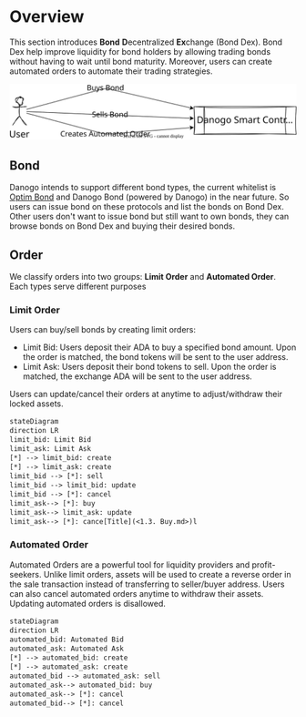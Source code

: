 # Overview

This section introduces **Bond** **D**ecentralized **Ex**change (Bond Dex). Bond Dex help improve liquidity for bond holders by allowing trading bonds without having to wait until bond maturity. Moreover, users can create automated orders to automate their trading strategies.

![bond-dex-overview](./1.0.%20Overview.drawio.svg)

## Bond

Danogo intends to support different bond types, the current whitelist is [Optim Bond](https://www.optim.finance/) and Danogo Bond (powered by Danogo) in the near future. So users can issue bond on these protocols and list the bonds on Bond Dex. Other users don't want to issue bond but still want to own bonds, they can browse bonds on Bond Dex and buying their desired bonds.

## Order

We classify orders into two groups: **Limit Order** and **Automated Order**. Each types serve different purposes

### Limit Order

Users can buy/sell bonds by creating limit orders:

- Limit Bid: Users deposit their ADA to buy a specified bond amount. Upon the order is matched, the bond tokens will be sent to the user address.
- Limit Ask: Users deposit their bond tokens to sell. Upon the order is matched, the exchange ADA will be sent to the user address.

Users can update/cancel their orders at anytime to adjust/withdraw their locked assets.

```mermaid
stateDiagram
direction LR
limit_bid: Limit Bid
limit_ask: Limit Ask 
[*] --> limit_bid: create
[*] --> limit_ask: create
limit_bid --> [*]: sell
limit_bid --> limit_bid: update
limit_bid --> [*]: cancel 
limit_ask--> [*]: buy 
limit_ask--> limit_ask: update 
limit_ask--> [*]: cance[Title](<1.3. Buy.md>)l
```

### Automated Order

Automated Orders are a powerful tool for liquidity providers and profit-seekers. Unlike limit orders, assets will be used to create a reverse order in the sale transaction instead of transferring to seller/buyer address. Users can also cancel automated orders anytime to withdraw their assets. Updating automated orders is disallowed.

```mermaid
stateDiagram
direction LR
automated_bid: Automated Bid
automated_ask: Automated Ask 
[*] --> automated_bid: create
[*] --> automated_ask: create
automated_bid --> automated_ask: sell
automated_ask--> automated_bid: buy 
automated_ask--> [*]: cancel
automated_bid--> [*]: cancel
```
